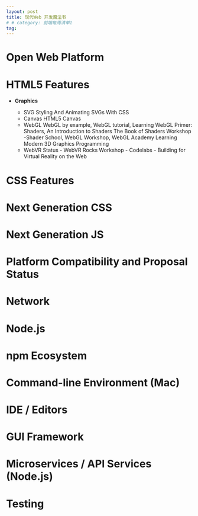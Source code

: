 ```yaml
---
layout: post
title: 现代Web 开发魔法书
# # category: 前端每周清单1
tag: 
--- 
```


# Open Web Platform

<!--* **Learning**
    - What is the Internet, How does the Internet work
        + HTTP - see Server Side > Network

    - Evolution of the Web
        + Timeline of web browsers
        + Dive Into HTML5 - A Quite Biased History of HTML5
        + 20 Things I Learned About Browsers and the Web
    - MDN's Learn Web Development
    - Mastering CSS Principles: A Comprehensive Guide-->




# HTML5 Features


* **Graphics**

    - SVG
     Styling And Animating SVGs With CSS
    - Canvas
     HTML5 Canvas
    - WebGL
     WebGL by example, WebGL tutorial, Learning WebGL
     Primer: Shaders, An Introduction to Shaders
     The Book of Shaders
     Workshop -Shader School, WebGL Workshop, WebGL Academy
     Learning Modern 3D Graphics Programming
    - WebVR
     Status - WebVR Rocks
     Workshop - Codelabs - Building for Virtual Reality on the Web



# CSS Features
# Next Generation CSS
# Next Generation JS
# Platform Compatibility and Proposal Status
# Network

<!--TODO: HTTP权威指南-->


# Node.js
# npm Ecosystem
# Command-line Environment (Mac)
# IDE / Editors
# GUI Framework
# Microservices / API Services (Node.js)
# Testing


